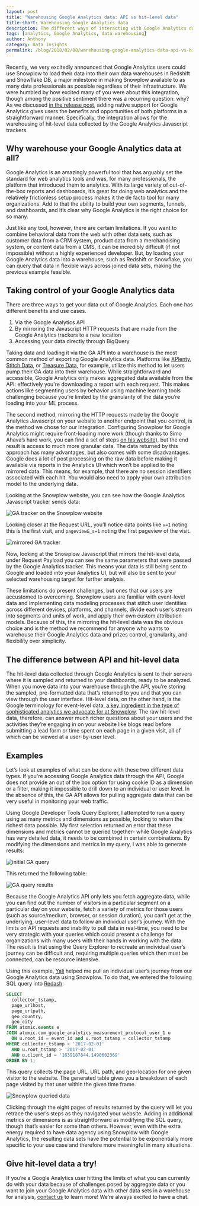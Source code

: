 ```yaml
---
layout: post
title: "Warehousing Google Analytics data: API vs hit-level data"
title-short: Warehousing Google Analytics data
description: The different ways of interacting with Google Analytics data
tags: [analytics, Google Analytics, data warehousing]
author: Anthony
category: Data Insights
permalink: /blog/2018/02/08/warehousing-google-analytics-data-api-vs-hit-level-data/
---
```


Recently, we very excitedly announced that Google Analytics users could use Snowplow to load their data into their own data warehouses in Redshift and Snowflake DB, a major milestone in making Snowplow available to as many data professionals as possible regardless of their infrastructure. We were humbled by how excited many of you were about this integration, though among the positive sentiment there was a recurring question: why? As we discussed [in the release post][r99], adding native support for Google Analytics gives users the benefits and opportunities of both platforms in a straightforward manner. Specifically, the integration allows for the warehousing of hit-level data collected by the Google Analytics Javascript trackers.

<h2 id="warehouse">Why warehouse your Google Analytics data at all?</h2>

Google Analytics is an amazingly powerful tool that has arguably set the standard for web analytics tools and was, for many professionals, the platform that introduced them to analytics. With its large variety of out-of-the-box reports and dashboards, it’s great for doing web analytics and the relatively frictionless setup process makes it the de facto tool for many organizations. Add to that the ability to build your own segments, funnels, and dashboards, and it’s clear why Google Analytics is the right choice for so many.

Just like any tool, however, there are certain limitations. If you want to combine behavioral data from the web with other data sets, such as customer data from a CRM system, product data from a merchandising system, or content data from a CMS, it can be incredibly difficult (if not impossible) without a highly experienced developer. But, by loading your Google Analytics data into a warehouse, such as Redshift or Snowflake, you can query that data in flexible ways across joined data sets, making the previous example feasible.

<h2 id="control">Taking control of your Google Analytics data</h2>

There are three ways to get your data out of Google Analytics. Each one has different benefits and use cases.

1. Via the Google Analytics API
2. By mirroring the Javascript HTTP requests that are made from the Google Analytics trackers to a new location
3. Accessing your data directly through BigQuery

Taking data and loading it via the GA API into a warehouse is the most common method of exporting Google Analytics data. Platforms like [XPlenty][xplenty], [Stitch Data][stitch], or [Treasure Data][treasure], for example, utilize this method to let users pump their GA data into their warehouse. While straightforward and accessible, Google Analytics only makes aggregated data available from the API: effectively you're downloading a report with each request. This makes actions like segmenting users by behavior using machine learning tools challenging because you’re limited by the granularity of the data you’re loading into your ML process.

The second method, mirroring the HTTP requests made by the Google Analytics Javascript on your website to another endpoint that you control, is the method we chose for our integration. Configuring Snowplow for Google Analytics might require front-loading more work (though thanks to Simo Ahava’s hard work, you can find a set of steps [on his website][simo]), but the end result is access to much more granular data. The data returned by this approach has many advantages, but also comes with some disadvantages. Google does a lot of post processing on the raw data before making it available via reports in the Analytics UI which won’t be applied to the mirrored data. This means, for example, that there are no session identifiers associated with each hit. You would also need to apply your own attribution model to the underlying data.

Looking at the Snowplow website, you can see how the Google Analytics Javascript tracker sends data:

![GA tracker on the Snowplow website][ga tracker]

Looking closer at the Request URL, you’ll notice data points like `v=1` noting this is the first visit, and `pageview&_s=1` noting the first pageview of the visit.

![mirrored GA tracker][sp mirror]

Now, looking at the Snowplow Javascript that mirrors the hit-level data, under Request Payload you can see the same parameters that were passed by the Google Analytics tracker. This means your data is still being sent to Google and loaded into your Analytics UI, but will also be sent to your selected warehousing target for further analysis.

These limitations do present challenges, but ones that our users are accustomed to overcoming. Snowplow users are familiar with event-level data and implementing data modeling processes that stitch user identities across different devices, platforms, and channels, divide each user’s stream into segments and units of work, and apply their own custom attribution models. Because of this, the mirroring the hit-level data was the obvious choice and is the method we recommend for anyone who wants to warehouse their Google Analytics data and prizes control, granularity, and flexibility over simplicity.

<h2 id="difference between api and hit level data">The difference between API and hit-level data</h2>

The hit-level data collected through Google Analytics is sent to their servers where it is sampled and returned to your dashboards, ready to be analyzed. When you move data into your warehouse through the API, you’re storing the sampled, pre-formatted data that’s returned to you and that you can view through the user interface. Hit-level data, on the other hand, is the Google terminology for event-level data, [a key ingredient in the type of sophisticated analytics we advocate for at Snowplow][intro]. The raw hit-level data, therefore, can answer much richer questions about your users and the activities they’re engaging in on your website like blogs read before submitting a lead form or time spent on each page in a given visit, all of which can be viewed at a user-by-user level.

<h2 id="examples">Examples</h2>

Let’s look at examples of what can be done with these two different data types. If you're accessing Google Analytics data through the API, Google does not provide an out of the box option for using cookie ID as a dimension or a filter, making it impossible to drill down to an individual or user level. In the absence of this, the GA API allows for pulling aggregate data that can be very useful in monitoring your web traffic.

Using Google Developer Tools Query Explorer, I attempted to run a query using as many metrics and dimensions as possible, looking to return the richest data possible. My first selection returned an error that these dimensions and metrics cannot be queried together- while Google Analytics has very detailed data, it needs to be combined in certain combinations. By modifying the dimensions and metrics in my query, I was able to generate results:

![initial GA query][ga query]

This returned the following table:

![GA query results][results]

Because the Google Analytics API only lets you fetch aggregate data, while you can find out the number of visitors in a particular segment on a particular day on your website, fetch a variety of metrics for those users (such as source/medium, browser, or session duration), you can’t get at the underlying, user-level data to follow an individual user’s journey. With the limits on API requests and inability to pull data in real-time, you need to be very strategic with your queries which could present a challenge for organizations with many users with their hands in working with the data. The result is that using the Query Explorer to recreate an individual user’s journey can be difficult and, requiring multiple queries which then must be connected, can be resource intensive.

Using this example, [Yali][author page] helped me pull an individual user’s journey from our Google Analytics data using Snowplow. To do that, we entered the following SQL query into [Redash][redash]:

```SQL
SELECT
  collector_tstamp,
  page_urlhost,
  page_urlpath,
  geo_country,
  geo_city
FROM atomic.events e
JOIN atomic.com_google_analytics_measurement_protocol_user_1 u
  ON u.root_id = event_id and u.root_tstamp = collector_tstamp
WHERE collector_tstamp > '2017-02-01'
  AND u.root_tstamp > '2017-02-01'
  AND u.client_id = '1639187844.1490602369'
ORDER BY 1;
```

This query collects the page URL, URL path, and geo-location for one given visitor to the website. The generated table gives you a breakdown of each page visited by that user within the given time frame.

![Snowplow queried data][snowplow results]


Clicking through the eight pages of results returned by the query will let you retrace the user’s steps as they navigated your website. Adding in additional metrics or dimensions is as straightforward as modifying the SQL query, though that’s easier for some than others. However, even with the extra energy required to have data agency using Snowplow with Google Analytics, the resulting data sets have the potential to be exponentially more specific to your use case and therefore more meaningful in many situations.

<h2 id="try hit-level data">Give hit-level data a try!</h2>

If you’re a Google Analytics user hitting the limits of what you can currently do with your data because of challenges posed by aggregate data or you want to join your Google Analytics data with other data sets in a warehouse for analysis, [contact us][contact] to learn more! We’re always excited to have a chat.



[r99]: https://snowplowanalytics.com/blog/2018/01/25/snowplow-r99-carnac-with-google-analytics-support/

[xplenty]: https://www.xplenty.com/

[stitch]: https://www.stitchdata.com/

[treasure]: https://www.treasuredata.com/

[simo]: https://www.simoahava.com/analytics/snowplow-full-setup-with-google-analytics-tracking/

[ga tracker]: /assets/img/blog/2018/02/ga-tracker.jpg

[sp mirror]: /assets/img/blog/2018/02/sp-ga-tracker.jpg

[intro]: https://snowplowanalytics.com/blog/2016/03/16/introduction-to-event-data-modeling/

[ga query]: /assets/img/blog/2018/02/ga-query.jpg

[results]: /assets/img/blog/2018/02/ga-query-results.jpg

[author page]: https://snowplowanalytics.com/blog/authors/yali/

[redash]: https://redash.io/

[snowplow results]: /assets/img/blog/2018/02/results-sp-ga-tracker.jpg

[contact]: https://snowplowanalytics.com/company/contact-us/
